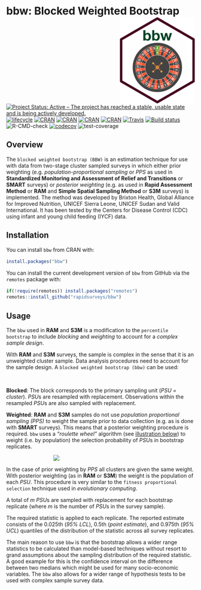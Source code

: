 
<!-- README.md is generated from README.Rmd. Please edit that file -->

# bbw: Blocked Weighted Bootstrap <img src="man/figures/bbw.png" width="200" align="right" />

<!-- badges: start -->

[![Project Status: Active – The project has reached a stable, usable
state and is being actively
developed.](http://www.repostatus.org/badges/latest/active.svg)](http://www.repostatus.org/#active)
[![lifecycle](https://img.shields.io/badge/lifecycle-maturing-blue.svg)](https://www.tidyverse.org/lifecycle/#maturing)
[![CRAN](https://img.shields.io/cran/v/bbw.svg)](https://cran.r-project.org/package=bbw)
[![CRAN](https://img.shields.io/cran/l/bbw.svg)](https://CRAN.R-project.org/package=bbw)
[![CRAN](http://cranlogs.r-pkg.org/badges/bbw)](https://CRAN.R-project.org/package=bbw)
[![CRAN](http://cranlogs.r-pkg.org/badges/grand-total/bbw)](https://CRAN.R-project.org/package=bbw)
[![Travis](https://img.shields.io/travis/rapidsurveys/bbw.svg?branch=master)](https://travis-ci.org/rapidsurveys/bbw)
[![Build
status](https://ci.appveyor.com/api/projects/status/ruuv1pw3eaxtjf75/branch/master?svg=true)](https://ci.appveyor.com/project/rapidsurveys/bbw/branch/master)
![R-CMD-check](https://github.com/rapidsurveys/bbw/workflows/R-CMD-check/badge.svg)
[![codecov](https://codecov.io/gh/rapidsurveys/bbw/branch/master/graph/badge.svg)](https://codecov.io/gh/rapidsurveys/bbw)
![test-coverage](https://github.com/rapidsurveys/bbw/workflows/test-coverage/badge.svg)
<!-- badges: end -->

## Overview

The `blocked weighted bootstrap (BBW)` is an estimation technique for
use with data from two-stage cluster sampled surveys in which either
prior weighting (e.g. *population-proportional sampling* or *PPS* as
used in **Standardized Monitoring and Assessment of Relief and
Transitions** or **SMART** surveys) or *posterior weighting* (e.g. as
used in **Rapid Assessment Method** or **RAM** and **Simple Spatial
Sampling Method** or **S3M** surveys) is implemented. The method was
developed by Brixton Health, Global Alliance for Improved Nutrition,
UNICEF Sierra Leone, UNICEF Sudan and Valid International. It has been
tested by the Centers for Disease Control (CDC) using infant and young
child feeding (IYCF) data.

## Installation

You can install `bbw` from CRAN with:

``` r
install.packages("bbw")
```

You can install the current development version of `bbw` from GitHub via
the `remotes` package with:

``` r
if(!require(remotes)) install.packages("remotes")
remotes::install_github("rapidsurveys/bbw")
```

## Usage

The `bbw` used in **RAM** and **S3M** is a modification to the
`percentile bootstrap` to include *blocking* and *weighting* to account
for a *complex sample design*.

With **RAM** and **S3M** surveys, the sample is complex in the sense
that it is an unweighted cluster sample. Data analysis procedures need
to account for the sample design. A `blocked weighted bootstrap (bbw)`
can be used:

<br/>

**Blocked**: The block corresponds to the primary sampling unit (*PSU =
cluster*). *PSU*s are resampled with replacement. Observations within
the resampled *PSU*s are also sampled with replacement.

**Weighted**: **RAM** and **S3M** samples do not use *population
proportional sampling (PPS)* to weight the sample prior to data
collection (e.g. as is done with **SMART** surveys). This means that a
posterior weighting procedure is required. `bbw` uses a *“roulette
wheel”* algorithm (see [illustration below](#FIG1)) to weight (i.e. by
population) the selection probability of *PSU*s in bootstrap replicates.

<img src="man/figures/rouletteWheel.png" width="50%" style="display: block; margin: auto;" />

In the case of prior weighting by *PPS* all clusters are given the same
weight. With posterior weighting (as in **RAM** or **S3M**) the weight
is the population of each *PSU*. This procedure is very similar to the
`fitness proportional selection` technique used in *evolutionary
computing*.

A total of *m* *PSU*s are sampled with replacement for each bootstrap
replicate (where *m* is the number of *PSU*s in the survey sample).

The required statistic is applied to each replicate. The reported
estimate consists of the 0.025th (*95% LCL*), 0.5th (*point estimate*),
and 0.975th (*95% UCL*) quantiles of the distribution of the statistic
across all survey replicates.

The main reason to use `bbw` is that the bootstrap allows a wider range
statistics to be calculated than model-based techniques without resort
to grand assumptions about the sampling distribution of the required
statistic. A good example for this is the confidence interval on the
difference between two medians which might be used for many
socio-economic variables. The `bbw` also allows for a wider range of
hypothesis tests to be used with complex sample survey data.
